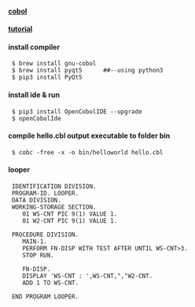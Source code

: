 #### [cobol](https://consulting-bolte.de/index.php/tech-blog/cobol/184-install-cobol-on-macos-x)
#### [tutorial](https://riptutorial.com/cobol)
#### install compiler
```
 $ brew install gnu-cobol
 $ brew install pyqt5      ##--using python3
 $ pip3 install PyQt5
```
####  install ide & run
```
 $ pip3 install OpenCobolIDE --upgrade
 $ openCobolIde
```
####  compile hello.cbl output executable to folder bin
```
 $ cobc -free -x -o bin/helloworld hello.cbl
```
#### looper  
```
 IDENTIFICATION DIVISION.
 PROGRAM-ID. LOOPER.
 DATA DIVISION.
 WORKING-STORAGE SECTION.
    01 WS-CNT PIC 9(1) VALUE 1.
    01 W2-CNT PIC 9(1) VALUE 1.

 PROCEDURE DIVISION.
    MAIN-1.
    PERFORM FN-DISP WITH TEST AFTER UNTIL WS-CNT>3.
    STOP RUN.

    FN-DISP.
    DISPLAY 'WS-CNT : ',WS-CNT,","W2-CNT.
    ADD 1 TO WS-CNT.

 END PROGRAM LOOPER.
```